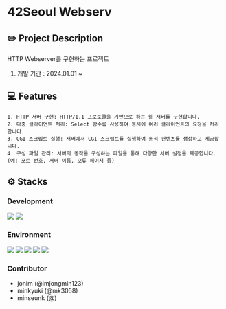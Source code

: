 #  42Seoul Webserv

## ✏️ Project Description

HTTP Webserver를 구현하는 프로젝트

1. 개발 기간 : 2024.01.01 ~

## 💻 Features
```
1. HTTP 서버 구현: HTTP/1.1 프로토콜을 기반으로 하는 웹 서버를 구현합니다.
2. 다중 클라이언트 처리: Select 함수를 사용하여 동시에 여러 클라이언트의 요청을 처리합니다.
3. CGI 스크립트 실행: 서버에서 CGI 스크립트를 실행하여 동적 컨텐츠를 생성하고 제공합니다.
4. 구성 파일 관리: 서버의 동작을 구성하는 파일을 통해 다양한 서버 설정을 제공합니다. (예: 포트 번호, 서버 이름, 오류 페이지 등)
```

## ⚙️ Stacks
### Development
<img src="https://img.shields.io/badge/C++-00599C?style=for-the-badge&logo=cplusplus&logoColor=white"> <img src="https://img.shields.io/badge/Makefile-042E34?style=for-the-badge&logo=gnu-bash&logoColor=white">

### Environment
<img src="https://img.shields.io/badge/github-181717?style=for-the-badge&logo=github&logoColor=white"> <img src="https://img.shields.io/badge/git-F05032?style=for-the-badge&logo=git&logoColor=white"> <img src="https://img.shields.io/badge/visual%20studio%20code-007ACC?style=for-the-badge&logo=visualstudiocode&logoColor=white">
<img src="https://img.shields.io/badge/macOS-000000?style=for-the-badge&logo=macOS&logoColor=white">
<img src="https://img.shields.io/badge/42-000000?style=for-the-badge&logo=42&logoColor=white">



### Contributor
   - jonim (@imjongmin123)
   - minkyuki (@mk3058)
   - minseunk (@)